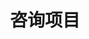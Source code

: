 ---
layout: PageLayout
page: Consulting
title: 咨询项目
cards:
  - title: 国土空间规划大数据专题
    type: 企业客户委托
    img: https://quanturban-web.oss-cn-shenzhen.aliyuncs.com/images/p-9.jpg
    desc: 基于各类城市数据，针对研究地区的人口分布、人口通勤和流动、区域产业关联、产业空间分布、房地产市场发展、区域交通、城市公共服务设施、文化旅游发展等方面进行分析，精准识别当前发展现状和问题，提出相应的城市空间供给与改善建议。
    highlight: 探索出一套利用LBS数据、企业工商注册数据、城市POI数据、二手房数据等城市大数据支撑国土空间规划编制的有效方法。 
  - title: 国土空间规划产业发展专题
    type: 企业客户委托
    img: https://quanturban-web.oss-cn-shenzhen.aliyuncs.com/images/p-8.jpg
    desc: 结合各类产业数据和相关规划，对研究区域的产业发展现状问题和未来发展机遇进行研判，结合城市产业发展的比较优势，确定未来产业发展方向和重点产业发展策略，提出产业转型提升和产业空间优化布局建议。
    highlight: 基于企业工商注册数据和研究区域的产业调研数据，提出区域产业优势研判、产业空间特征识别、产业投资联系分析、产业园区空间绩效评估等一系列支撑产业转型升级的研究方法。
  - title: 港产城融合发展专题
    type: 企业客户委托
    img: https://quanturban-web.oss-cn-shenzhen.aliyuncs.com/images/p-7.jpg
    desc: 九江市是因港而起，未来也将因港而兴的城市，港产城融合发展是充分发挥港口资源、产业园区、城市功能正向交互的重要手段。研究在明确九江市港口发展现状和目标的基础上，通过同类港口对比、多维度”港产融合-港城融合-产城融合”联动关系分析等方法，提出九江市港产城融合发展的重要目标和关键举措。
    highlight: 基于港口、产业和城市相关现状数据和上位规划的政策要求，从定性和定量两个角度评估城市港产融合、港城融合和产城融合的水平，并提出未来城市港产城发展格局建议。
  - title: 土地价值潜力预测
    img: https://quanturban-web.oss-cn-shenzhen.aliyuncs.com/images/p-1.jpg
    type: 企业客户委托
    desc: 基于城市空间价值模型，提出城市空间活力与增长潜力的评估方法，并基于各类城市新兴数据，刻画分析地区空间活力特征和各类设施的供应情况，识别出区域中潜在价值区域。
    highlight: 建立了一套城市土地价值的评估模型，能识别到1km网格尺度的土地价值，辅助投资决策。
    href: https://mp.weixin.qq.com/s/WkA5jEVLcYIfcl89g0advQ
  - title: 未来社区空间模型
    img: https://quanturban-web.oss-cn-shenzhen.aliyuncs.com/images/p-2.jpg
    type: 企业客户委托
    desc: 研究新技术背景下人类行为方式的改变及其对空间组织方式的影响；研究面向特定群体的灵活、混合的空间组织方式，构建未来社区空间模型和典型场景。
    highlight: 提出一套面向 10-15 年后的未来社区的空间模型，以场景应用为导向建立了技术与空间的匹配关系。
  - title: 粤港澳大湾区产业园区评估
    img: https://quanturban-web.oss-cn-shenzhen.aliyuncs.com/images/p-3.jpg
    type: 自主研究课题
    desc: 产业园区是经济发展的载体，也是支撑企业主体发展的重要平台。研究围绕粤港澳大湾区157个产业园区发展情况，从区位、成本、产业、创新、政策等角度进行了全方位评价。
    highlight: 基于产业大数据，提出了一套从微观角度对产业园区发展的评价模型，建立了大湾区产业数据库。
    href: https://parkfig.mapmiao.com/
  - title: 创新空间发展规划
    img: https://quanturban-web.oss-cn-shenzhen.aliyuncs.com/images/p-4.jpg
    type: 政府客户委托
    desc: 研究把握全球新兴产业发展方向和全球创新中心城市的发展特征，归纳出城市创新空间组织方法，提出北京创新空间的分类引导策略和层次化组织策略。
    highlight: 提出一套“主体-行为-空间”视角的创新空间形成机制，建构起北京创新空间的宏观、中观和微观干预引导体系。
  - title: 城市品质比较
    img: https://quanturban-web.oss-cn-shenzhen.aliyuncs.com/images/p-5.jpg
    type: 政府客户委托
    desc: 研究立足于城市品质的理论研究，提出高品质城市内涵，并通过各指标维度的数据收集和整理，对比了海淀区与其他区域的城市品质情况。
    highlight: 建立一套评估城市品质的评估模型，该模型可用于宏观尺度，也可用于微观尺度。
  - title: 社区发展评估
    img: https://quanturban-web.oss-cn-shenzhen.aliyuncs.com/images/p-6.jpg
    type: 企业联合研究
    desc: 社区是城市治理的基本单元，社区发展情况的评估是城市体检的重要抓手。研究围绕居民需求，从安全、环境、服务、社群和产业五个维度，对深圳市663个社区进行了全方位评价。
    highlight: 基于大数据支撑的各项分析，提出一套从微观角度进行社区评价的解决方案。
---